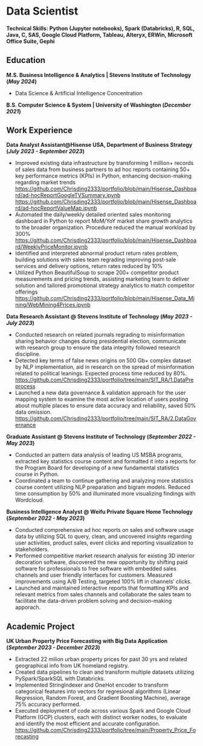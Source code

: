 # Data Scientist
#### Technical Skills: Python (Jupyter notebooks), Spark (Databricks), R, SQL, Java, C, SAS, Google Cloud Platform, Tableau, Alteryx, ERWin, Microsoft Office Suite, Gephi

## Education
**M.S. Business Intelligence & Analytics  | Stevens Institute of Technology (_May 2024_)**
- Data Science & Artificial Intelligence Concentration

**B.S. Computer Science & System | University of Washington (_December 2021_)**

## Work Experience
**Data Analyst Assistant@Hisense USA, Department of Business Strategy (_July 2023 - September 2023_)**
- Improved existing data infrastructure by transforming 1 million+ records of sales data from business partners to ad hoc reports containing 50+ key performance metrics (KPIs) in Python, enhancing decision-making regarding market trends
https://github.com/Chrisding2333/portfolio/blob/main/Hisense_Dashboard/ad-hocReportGoogleTVSummary.ipynb
https://github.com/Chrisding2333/portfolio/blob/main/Hisense_Dashboard/ad-hocReportValueMap.ipynb
- Automated the daily/weekly detailed oriented sales monitoring dashboard in Python to report MoM/YoY market share growth analytics to the broader organization. Procedure reduced the manual workload by 300%
https://github.com/Chrisding2333/portfolio/blob/main/Hisense_Dashboard/WeeklyPriceMonitor.ipynb
- Identified and interpreted abnormal product return rates problem, building solutions with sales team regrading improving post-sale services and delivery options, return rates reduced by 10%
- Utilized Python BeautifulSoup to scrape 200+ competitor product measurements and pricing trends, assisting marketing team to deliver solution and tailored promotional strategy analytics to match competitor offerings
https://github.com/Chrisding2333/portfolio/blob/main/Hisense_Data_Mining/WebMining4Prices.ipynb

**Data Research Assistant @ Stevens Institute of Technology (_May 2023 - July 2023_)**
-	Conducted research on related journals regrading to misinformation sharing behavior changes during presidential election, communicate with research group to ensure the data integrity followed research discipline.
-	Detected key terms of false news origins on 500 Gb+ complex dataset by NLP implementation, aid in research on the spread of misinformation related to political leanings. Expected process time reduced by 80%.
https://github.com/Chrisding2333/portfolio/tree/main/SIT_RA/1.DataPreprocess
-	Launched a new data governance & validation approach for the user mapping system to examine the most active location of users posting about multiple places to ensure data accuracy and reliability, saved 50% data omission.
https://github.com/Chrisding2333/portfolio/tree/main/SIT_RA/2.DataGovernance

**Graduate Assistant @ Stevens Institute of Technology (_September 2022 - May 2023_)**
-	Conducted an pattern data analysis of leading US MSBA programs, extracted key statistics course content and formatted it into a reports for the Program Board for developing of a new fundamental statistics course in Python. 
-	Coordinated a team to continue gathering and analyzing more statistics course content utilizing NLP preparation and bigram models. Reduced time consumption by 50% and illuminated more visualizing findings with Wordcloud. 

**Business Intelligence Analyst @ Weifu Private Square Home Technology (_September 2022 - May 2023_)**
-	Conducted comprehensive ad hoc reports on sales and software usage data by utilizing SQL to query, clean, and uncovered insights regarding user activities, product sales, event clicks and reporting visualization to stakeholders.
-	Performed compeititive market research analysis for existing 3D interior decoration software, discovered the new opportunity by shifting paid software for professionals to free software with embedded sales channels and user friendly interfaces for customers. Measured improvements using A/B Testing, targeted 100% lift in channels’ clicks. 
-	Launched and maintained interactive reports that formatting KPIs and relevant metrics from sales channels and collaborate the sales team to facilitate the data-driven problem solving and decision-making apporach.

## Academic Project
**UK Urban Property Price Forecasting with Big Data Application (_September 2023 - December 2023_)**
-	Extracted 22 milion urban property prices for past 30 yrs and related geographical info from UK homeland registry. 
-	Created data pipelines to clean and transform multiple datasets utilizing PySpark/SparkSQL with Databricks.
-	Implemented StringIndexer and OneHot encoder to transform categorical features into vectors for regresional algorithms (Linear Regression, Random Forest, and Gradient Boosting Machine), average 75% accuracy performed.
-	Executed deployment of code across various Spark and Google Cloud Platform (GCP) clusters, each with distinct worker nodes, to evaluate and identify the most efficient and accurate configuration.
https://github.com/Chrisding2333/portfolio/tree/main/Property_Price_Forecasting
